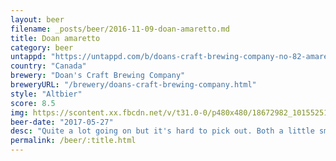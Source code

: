```yaml
---
layout: beer
filename: _posts/beer/2016-11-09-doan-amaretto.md
title: Doan amaretto
category: beer
untappd: "https://untappd.com/b/doans-craft-brewing-company-no-82-amaretto/1984401"
country: "Canada"
brewery: "Doan's Craft Brewing Company"
breweryURL: "/brewery/doans-craft-brewing-company.html"
style: "Altbier"
score: 8.5
img: https://scontent.xx.fbcdn.net/v/t31.0-0/p480x480/18672982_10155251933138745_9163828849589561360_o.jpg?_nc_cat=100&_nc_ohc=GUInQ5jSQV4AQn_E7VeKEKyOk1bo8md6vPfijEAx8557-LFMWjF3wlz-w&_nc_ht=scontent.xx&oh=ae2fa1b6243e36809c55764159862778&oe=5E433F5A
beer-date: "2017-05-27"
desc: "Quite a lot going on but it's hard to pick out. Both a little smokey and quite creamy. There's a sweetness too but it doesn't fight with the other flavours"
permalink: /beer/:title.html
---
```

